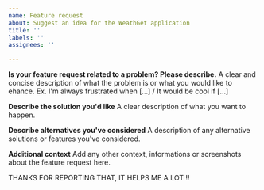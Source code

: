 ```yaml
---
name: Feature request
about: Suggest an idea for the WeathGet application
title: ''
labels: ''
assignees: ''

---
```


**Is your feature request related to a problem? Please describe.**
A clear and concise description of what the problem is or what you would like to ehance. Ex. I'm always frustrated when [...] / It would be cool if [...]

**Describe the solution you'd like**
A clear description of what you want to happen.

**Describe alternatives you've considered**
A description of any alternative solutions or features you've considered.

**Additional context**
Add any other context, informations or screenshots about the feature request here.

THANKS FOR REPORTING THAT, IT HELPS ME A LOT !!